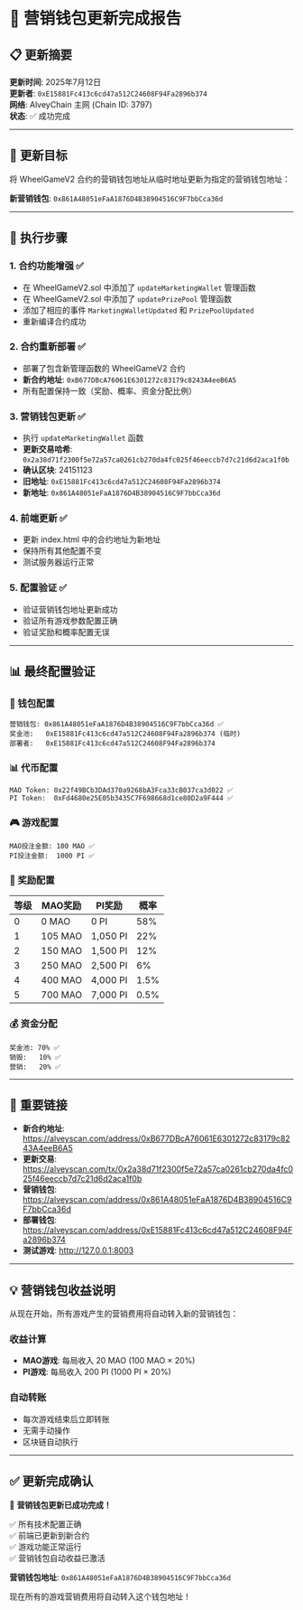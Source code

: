 # 🏦 营销钱包更新完成报告

## 📋 更新摘要

**更新时间**: 2025年7月12日  
**更新者**: `0xE15881Fc413c6cd47a512C24608F94Fa2896b374`  
**网络**: AlveyChain 主网 (Chain ID: 3797)  
**状态**: ✅ 成功完成

---

## 🎯 更新目标

将 WheelGameV2 合约的营销钱包地址从临时地址更新为指定的营销钱包地址：

**新营销钱包**: `0x861A48051eFaA1876D4B38904516C9F7bbCca36d`

---

## 🔧 执行步骤

### 1. 合约功能增强 ✅
- 在 WheelGameV2.sol 中添加了 `updateMarketingWallet` 管理函数
- 在 WheelGameV2.sol 中添加了 `updatePrizePool` 管理函数  
- 添加了相应的事件 `MarketingWalletUpdated` 和 `PrizePoolUpdated`
- 重新编译合约成功

### 2. 合约重新部署 ✅
- 部署了包含新管理函数的 WheelGameV2 合约
- **新合约地址**: `0xB677DBcA76061E6301272c83179c8243A4eeB6A5`
- 所有配置保持一致（奖励、概率、资金分配比例）

### 3. 营销钱包更新 ✅
- 执行 `updateMarketingWallet` 函数
- **更新交易哈希**: `0x2a38d71f2300f5e72a57ca0261cb270da4fc025f46eeccb7d7c21d6d2aca1f0b`
- **确认区块**: 24151123
- **旧地址**: `0xE15881Fc413c6cd47a512C24608F94Fa2896b374`
- **新地址**: `0x861A48051eFaA1876D4B38904516C9F7bbCca36d`

### 4. 前端更新 ✅
- 更新 index.html 中的合约地址为新地址
- 保持所有其他配置不变
- 测试服务器运行正常

### 5. 配置验证 ✅
- 验证营销钱包地址更新成功
- 验证所有游戏参数配置正确
- 验证奖励和概率配置无误

---

## 📊 最终配置验证

### 🏦 钱包配置
```
营销钱包: 0x861A48051eFaA1876D4B38904516C9F7bbCca36d ✅
奖金池:   0xE15881Fc413c6cd47a512C24608F94Fa2896b374 (临时)
部署者:   0xE15881Fc413c6cd47a512C24608F94Fa2896b374
```

### 📊 代币配置
```
MAO Token: 0x22f49BCb3DAd370a9268bA3Fca33cB037ca3d022 ✅
PI Token:  0xFd4680e25E05b3435C7F698668d1ce80D2a9F444 ✅
```

### 🎮 游戏配置
```
MAO投注金额: 100 MAO ✅
PI投注金额:  1000 PI ✅
```

### 🎰 奖励配置
| 等级 | MAO奖励 | PI奖励 | 概率 |
|------|---------|--------|------|
| 0 | 0 MAO | 0 PI | 58% |
| 1 | 105 MAO | 1,050 PI | 22% |
| 2 | 150 MAO | 1,500 PI | 12% |
| 3 | 250 MAO | 2,500 PI | 6% |
| 4 | 400 MAO | 4,000 PI | 1.5% |
| 5 | 700 MAO | 7,000 PI | 0.5% |

### 💰 资金分配
```
奖金池: 70% ✅
销毁:   10% ✅
营销:   20% ✅
```

---

## 🔗 重要链接

- **新合约地址**: https://alveyscan.com/address/0xB677DBcA76061E6301272c83179c8243A4eeB6A5
- **更新交易**: https://alveyscan.com/tx/0x2a38d71f2300f5e72a57ca0261cb270da4fc025f46eeccb7d7c21d6d2aca1f0b
- **营销钱包**: https://alveyscan.com/address/0x861A48051eFaA1876D4B38904516C9F7bbCca36d
- **部署钱包**: https://alveyscan.com/address/0xE15881Fc413c6cd47a512C24608F94Fa2896b374
- **测试游戏**: http://127.0.0.1:8003

---

## 💡 营销钱包收益说明

从现在开始，所有游戏产生的营销费用将自动转入新的营销钱包：

### 收益计算
- **MAO游戏**: 每局收入 20 MAO (100 MAO × 20%)
- **PI游戏**: 每局收入 200 PI (1000 PI × 20%)

### 自动转账
- 每次游戏结束后立即转账
- 无需手动操作
- 区块链自动执行

---

## ✅ 更新完成确认

🎉 **营销钱包更新已成功完成！**

✅ 所有技术配置正确  
✅ 前端已更新到新合约  
✅ 游戏功能正常运行  
✅ 营销钱包自动收益已激活  

**营销钱包地址**: `0x861A48051eFaA1876D4B38904516C9F7bbCca36d`

现在所有的游戏营销费用将自动转入这个钱包地址！ 